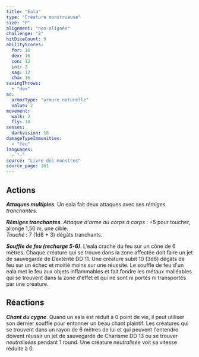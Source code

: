 ```yaml
---
title: "Eala"
type: "Créature monstrueuse"
size: "P"
alignment: "non-alignée"
challenge: "2"
hitDiceCount: 9
abilityScores:
  for: 10
  dex: 16
  con: 12
  int: 2
  sag: 12
  cha: 16
savingThrows: 
  - "dex"
ac: 
  armorType: "armure naturelle"
  value: 2
movement: 
  walk: 3
  fly: 18
senses: 
  darkvision: 18
damageTypeImmunities: 
  - "feu"
languages: 
  - "—"
source: "Livre des monstres"
source_page: 161
---
```

## Actions
_**Attaques multiples**_. Un eala fait deux attaques avec ses _rémiges tranchantes_.

_**Rémiges tranchantes**_. _Attaque d'arme au corps à corps_ : +5 pour toucher, allonge 1,50 m, une cible.  
_Touché_ : 7 (1d8 + 3) dégâts tranchants.

_**Souffle de feu (recharge 5-6)**_. L'eala crache du feu sur un cône de 6 mètres. Chaque créature qui se trouve dans la zone affectée doit faire un jet de sauvegarde de Dextérité DD 11. Une créature subit 10 (3d6) dégâts de feu sur un échec et moitié moins sur une réussite. Le souffle de feu d'un eala met le feu aux objets inflammables et fait fondre les métaux malléables qui se trouvent dans la zone d'effet et qui ne sont ni portés ni transportés par une créature.

## Réactions
_**Chant du cygne**_. Quand un eala est réduit à 0 point de vie, il peut utiliser son dernier souffle pour entonner un beau chant plaintif. Les créatures qui se trouvent dans un rayon de 6 mètres de lui et qui peuvent l'entendre doivent réussir un jet de sauvegarde de Charisme DD 13 ou se trouver _neutralisées_ pendant 1 round. Une créature _neutralisée_ voit sa vitesse réduite à 0.

